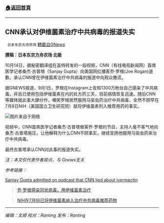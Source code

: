 ###  [:house:返回首頁](https://github.com/ourhimalayas/txt)
---


## CNN承认对伊维菌素治疗中共病毒的报道失实
` 日本东京方舟农场` [轉載自GNews](https://gnews.org/zh-hans/1606790/)

**撰稿：日本东京方舟农场 北极**

10月14日，据秘密翻译组在盖特转发的一段视频，CNN（有线电视新闻网）首席医学记者桑杰·古普塔（Sanjay Gupta）向美国网红播客乔·罗根(Joe Rogan)道歉，承认CNN曾在伊维菌素治疗中共病毒的报道中向观众撒谎。

据GNEWS报道，9月1日，罗根在Instagram上告知1300万粉丝自己感染了中共病毒，并且已使用包括伊维菌素在内的处方药三天，目前病情恢复迅速。随后CNN等媒体就此事大肆炒作，嘲笑罗根居然服用马驱虫药治疗中共病毒，全然不顾早在7月8日NIH（美国国立卫生研究院）就将伊维菌素列入推荐用药的事实。

![](https://assets.gnews.org/wp-content/uploads/2021/10/id13047584-504254-scaled.jpg)图片来自于网络

视频中，CNN首席医学记者桑杰·古普塔做客乔·罗根的节目，主持人毫不客气地向桑杰·古普塔施压，让他解释为什么CNN不顾事实，继续宣扬他服用马驱虫药来治疗中共病毒。

最终古普塔承认CNN对此事的报道失实。

*注：本文仅代表作者观点，与 Gnews无关*

*参考链接：*

[Sanjay Gupta admitted on podcast that CNN lied about ivermectin](https://gettr.com/post/peaemp1b32)



> [乔·罗根感染冠状病毒，用伊维菌素治疗](https://gnews.org/zh-hans/1507052/)





> [NIH在7月份已将伊维菌素纳入治疗中共病毒推荐药物](https://gnews.org/zh-hans/1604629/)



* * *

*编辑：文顺 校对：Ranting 发布：Ranting*
